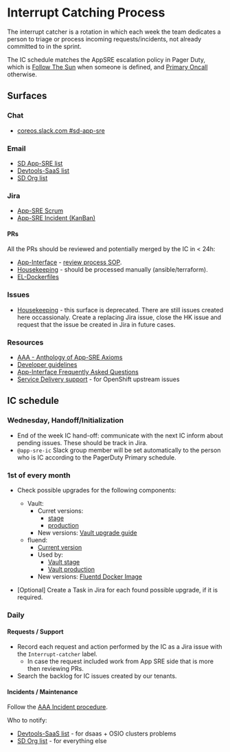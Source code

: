 # Interrupt Catching Process

The interrupt catcher is a rotation in which each week the team dedicates a person to triage or process incoming requests/incidents, not already committed to in the sprint.

The IC schedule matches the AppSRE escalation policy in Pager Duty, which is [Follow The Sun](https://redhat.pagerduty.com/schedules#PQ022DV) when someone is defined, and [Primary Oncall](https://redhat.pagerduty.com/schedules#PHS3079) otherwise.

## Surfaces

### Chat

- [coreos.slack.com #sd-app-sre](https://coreos.slack.com/messages/CCRND57FW/)

### Email

- [SD App-SRE list](http://post-office.corp.redhat.com/mailman/listinfo/sd-app-sre)
- [Devtools-SaaS list](http://post-office.corp.redhat.com/mailman/listinfo/devtools-saas)
- [SD Org list](http://post-office.corp.redhat.com/mailman/listinfo/sd-org)

### Jira

- [App-SRE Scrum](https://jira.coreos.com/secure/RapidBoard.jspa?rapidView=92&view=planning)
- [App-SRE Incident (KanBan)](https://jira.coreos.com/secure/RapidBoard.jspa?rapidView=145&view=detail)

#### PRs

All the PRs should be reviewed and potentially merged by the IC in < 24h:

- [App-Interface](https://gitlab.cee.redhat.com/service/app-interface/merge_requests) - [review process SOP](https://gitlab.cee.redhat.com/service/app-interface/blob/master/docs/app-sre/sop/app-interface-review-process.md).
- [Housekeeping](https://gitlab.cee.redhat.com/dtsd/housekeeping/merge_requests) - should be processed manually (ansible/terraform).
- [EL-Dockerfiles](https://github.com/rhdt/EL-Dockerfiles/pulls)

### Issues

- [Housekeeping](https://gitlab.cee.redhat.com/dtsd/housekeeping/issues) - this surface is deprecated. There are still issues created here occassionaly. Create a replacing Jira issue, close the HK issue and request that the issue be created in Jira in future cases.

### Resources

- [AAA - Anthology of App-SRE Axioms](https://gitlab.cee.redhat.com/service/app-interface/blob/master/docs/app-sre/AAA.md)
- [Developer guidelines](https://gitlab.cee.redhat.com/service/dev-guidelines)
- [App-Interface Frequently Asked Questions](https://gitlab.cee.redhat.com/service/app-interface/blob/master/FAQ.md)
- [Service Delivery support](https://gitlab.cee.redhat.com/dtsd/housekeeping/blob/master/docs/support.md) - for OpenShift upstream issues

## IC schedule

### Wednesday, Handoff/Initialization

- End of the week IC hand-off: communicate with the next IC inform about pending issues. These should be track in Jira.
- `@app-sre-ic` Slack group member will be set automatically to the person who is IC according to the PagerDuty Primary schedule.

### 1st of every month

* Check possible upgrades for the following components:
    - Vault:
        * Curret versions:
            - [stage](https://gitlab.cee.redhat.com/service/vault-devshift-net/blob/master/openshift-vault.yaml#L382-383)
            - [production](https://gitlab.cee.redhat.com/service/saas-vault-devshift-net/blob/master/vault-devshift-net-services/vault-devshift-net.yaml#L11)
        * New versions: [Vault upgrade guide](https://www.vaultproject.io/docs/upgrading/index.html)
    - fluend:
        * [Current version](https://github.com/app-sre/fluentd/blob/master/Dockerfile#L1)
        * Used by:
            - [Vault stage](https://gitlab.cee.redhat.com/service/vault-devshift-net/blob/master/openshift-vault.yaml#L388-389)
            - [Vault production](https://gitlab.cee.redhat.com/service/saas-vault-devshift-net/blob/master/vault-devshift-net-services/vault-devshift-net.yaml#L12)
        * New versions: [Fluentd Docker Image](https://hub.docker.com/r/fluent/fluentd/)

* [Optional] Create a Task in Jira for each found possible upgrade, if it is required.

### Daily

#### Requests / Support

- Record each request and action performed by the IC as a Jira issue with the `Interrupt-catcher` label.
    * In case the request included work from App SRE side that is more then reviewing PRs.
- Search the backlog for IC issues created by our tenants.

#### Incidents / Maintenance

Follow the [AAA Incident procedure](https://gitlab.cee.redhat.com/service/app-interface/blob/master/docs/app-sre/AAA.md#168-incident-procedure).

Who to notify:

- [Devtools-SaaS list](devtools-saas@redhat.com) - for dsaas + OSIO clusters problems
- [SD Org list](sd-org@redhat.com) - for everything else
